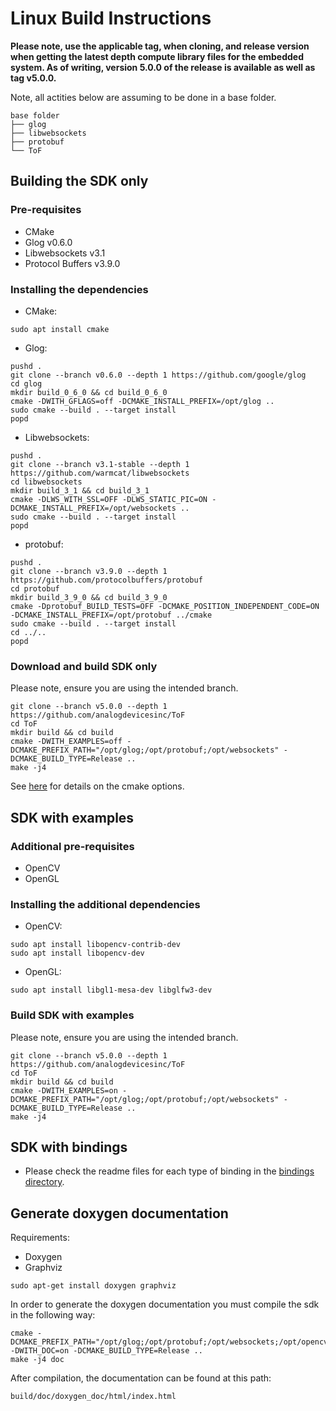 # Linux Build Instructions

**Please note, use the applicable tag, when cloning, and release version when getting the latest depth compute library files for the embedded system. As of writing, version 5.0.0 of the release is available as well as tag v5.0.0.**

Note, all actities below are assuming to be done in a base folder.

```
base folder
├── glog
├── libwebsockets
├── protobuf
└── ToF
```

## Building the SDK only

### Pre-requisites
* CMake
* Glog v0.6.0
* Libwebsockets v3.1
* Protocol Buffers v3.9.0

### Installing the dependencies
* CMake:
```console
sudo apt install cmake
```

* Glog:
```console
pushd .
git clone --branch v0.6.0 --depth 1 https://github.com/google/glog
cd glog
mkdir build_0_6_0 && cd build_0_6_0
cmake -DWITH_GFLAGS=off -DCMAKE_INSTALL_PREFIX=/opt/glog ..
sudo cmake --build . --target install
popd
```

* Libwebsockets:
```console
pushd .
git clone --branch v3.1-stable --depth 1 https://github.com/warmcat/libwebsockets
cd libwebsockets
mkdir build_3_1 && cd build_3_1
cmake -DLWS_WITH_SSL=OFF -DLWS_STATIC_PIC=ON -DCMAKE_INSTALL_PREFIX=/opt/websockets ..
sudo cmake --build . --target install
popd
```

* protobuf:
```console
pushd .
git clone --branch v3.9.0 --depth 1 https://github.com/protocolbuffers/protobuf
cd protobuf
mkdir build_3_9_0 && cd build_3_9_0
cmake -Dprotobuf_BUILD_TESTS=OFF -DCMAKE_POSITION_INDEPENDENT_CODE=ON -DCMAKE_INSTALL_PREFIX=/opt/protobuf ../cmake
sudo cmake --build . --target install
cd ../..
popd
```


### Download and build SDK only

Please note, ensure you are using the intended branch.

```console
git clone --branch v5.0.0 --depth 1 https://github.com/analogdevicesinc/ToF
cd ToF
mkdir build && cd build
cmake -DWITH_EXAMPLES=off -DCMAKE_PREFIX_PATH="/opt/glog;/opt/protobuf;/opt/websockets" -DCMAKE_BUILD_TYPE=Release ..
make -j4
```

See [here](../../cmake/readme.md) for details on the cmake options.

## SDK with examples

### Additional pre-requisites
* OpenCV
* OpenGL

### Installing the additional dependencies
* OpenCV:
```console
sudo apt install libopencv-contrib-dev
sudo apt install libopencv-dev
```

* OpenGL:
```console
sudo apt install libgl1-mesa-dev libglfw3-dev
```

### Build SDK with examples

Please note, ensure you are using the intended branch.

```console
git clone --branch v5.0.0 --depth 1 https://github.com/analogdevicesinc/ToF
cd ToF
mkdir build && cd build
cmake -DWITH_EXAMPLES=on -DCMAKE_PREFIX_PATH="/opt/glog;/opt/protobuf;/opt/websockets" -DCMAKE_BUILD_TYPE=Release ..
make -j4
```

## SDK with bindings

- Please check the readme files for each type of binding in the [bindings directory](../../bindings).

## Generate doxygen documentation

Requirements:
* Doxygen
* Graphviz

```console
sudo apt-get install doxygen graphviz
```

In order to generate the doxygen documentation you must compile the sdk in the following way:
```console
cmake -DCMAKE_PREFIX_PATH="/opt/glog;/opt/protobuf;/opt/websockets;/opt/opencv" -DWITH_DOC=on -DCMAKE_BUILD_TYPE=Release ..
make -j4 doc
```
After compilation, the documentation can be found at this path:
```console
build/doc/doxygen_doc/html/index.html
```
